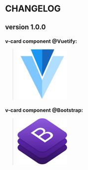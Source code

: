 # CHANGELOG
## **version 1.0.0**


### **v-card component @Vuetify:**
> [![v-card](../../../../assets/logo/V_Image.png)](https://getbootstrap.com/docs/4.3/components/card/)


### **v-card component @Bootstrap:**
> [![v-card](../../../../assets/logo/B_Image.png)](https://getbootstrap.com/docs/4.3/components/card/)
